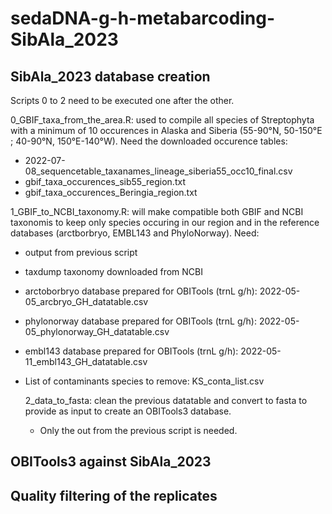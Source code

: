 # sedaDNA-g-h-metabarcoding-SibAla_2023

## SibAla_2023 database creation
Scripts 0 to 2 need to be executed one after the other.

0_GBIF_taxa_from_the_area.R: used to compile all species of Streptophyta with a minimum of 10 occurences in Alaska and Siberia (55-90°N, 50-150°E ; 40-90°N, 150°E-140°W).
Need the downloaded occurence tables:
- 2022-07-08_sequencetable_taxanames_lineage_siberia55_occ10_final.csv
- gbif_taxa_occurences_sib55_region.txt
- gbif_taxa_occurences_Beringia_region.txt

1_GBIF_to_NCBI_taxonomy.R: will make compatible both GBIF and NCBI taxonomis to keep only species occuring in our region and in the reference databases (arctborbryo, EMBL143 and PhyloNorway).
Need:
- output from previous script
- taxdump taxonomy downloaded from NCBI
- arctoborbryo database prepared for OBITools (trnL g/h): 2022-05-05_arcbryo_GH_datatable.csv
- phylonorway database prepared for OBITools (trnL g/h): 2022-05-05_phylonorway_GH_datatable.csv
- embl143 database prepared for OBITools (trnL g/h): 2022-05-11_embl143_GH_datatable.csv
- List of contaminants species to remove: KS_conta_list.csv

  2_data_to_fasta: clean the previous datatable and convert to fasta to provide as input to create an OBITools3 database.
  - Only the out from the previous script is needed.



## OBITools3 against SibAla_2023 


## Quality filtering of the replicates


